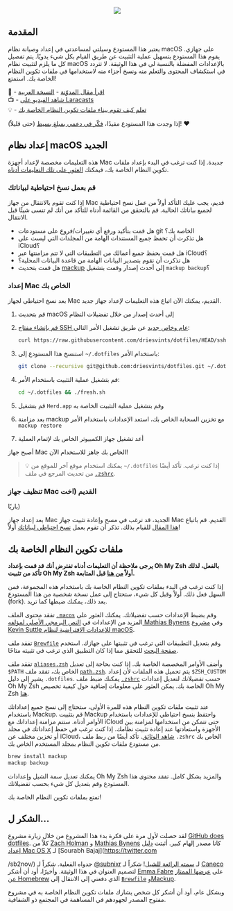 <p align="center"><img src="art/banner-2x.png"></p>

## المقدمة

يعتبر هذا المستودع وسيلتي لمساعدتي في إعداد وصيانة نظام macOS على جهازي. يقوم هذا المستودع بتسهيل عملية التثبيت عن طريق القيام بكل شيء يدويًا. يتم تفصيل كل ما يلزم لتثبيت نظام macOS بالإعدادات المفضلة بالنسبة لي في هذا الوثيقة. لا تتردد في استكشاف المحتوى والتعلم منه ونسخ أجزاء منه لاستخدامها في ملفات تكوين النظام الخاصة بك. استمتع!

📖 - [اقرأ مقال المدوّنة](https://driesvints.com/blog/getting-started-with-dotfiles) - [النسخة العربية](./pages/Getting%20Started%20with%20Dotfiles%20_%20Dries%20Vints.md)  
📺 - [شاهد الفيديو على Laracasts](https://laracasts.com/series/guest-spotlight/episodes/1)  
💡 - [تعلم كيف تقوم ببناء ملفات تكوين النظام الخاصة بك](https://github.com/driesvints/dotfiles#your-own-dotfiles)

إذا وجدت هذا المستودع مفيدًا، [فكّر في دعمي بمبلغ بسيط](https://github.com/sponsors/driesvints) (حتى قليلاً)! ❤️ 

## إعداد نظام macOS الجديد

هذه التعليمات مخصصة لإعداد أجهزة Mac جديدة. إذا كنت ترغب في البدء بإعداد ملفات تكوين النظام الخاصة بك، فيمكنك [العثور على تلك التعليمات أدناه](#your-own-dotfiles).

### قم بعمل نسخ احتياطية لبياناتك

إذا كنت تقوم بالانتقال من جهاز Mac قديم، يجب عليك التأكد أولاً من عمل نسخ احتياطية لجميع بياناتك الحالية. قم بالتحقق من القائمة أدناه للتأكد من أنك لم تنسى شيئًا قبل الانتقال.

- هل قمت بتأكيد ورفع أي تغييرات/فروع على مستودعات git الخاصة بك؟
- هل تذكرت أن تحفظ جميع المستندات الهامة من المجلدات التي ليست على iCloud؟
- هل قمت بحفظ جميع أعمالك من التطبيقات التي لا تتم مزامنتها عبر iCloud؟
- هل تذكرت أن تقوم بتصدير البيانات الهامة من قاعدة البيانات المحلية؟
- هل قمت بتحديث [mackup](https://github.com/lra/mackup) إلى أحدث إصدار وقمت بتشغيل `mackup backup`؟

### إعداد Mac الخاص بك

بعد نسخ احتياطي لجهاز Mac القديم، يمكنك الآن اتباع هذه التعليمات لإعداد جهاز جديد.

1. قم بتحديث macOS إلى أحدث إصدار من خلال تفضيلات النظام
2. [قم بإنشاء مفتاح SSH عام وخاص جديد](https://docs.github.com/en/github/authenticating-to-github/generating-a-new-ssh-key-and-adding-it-to-the-ssh-agent) عن طريق تشغيل الأمر التالي:

   ```zsh
   curl https://raw.githubusercontent.com/driesvints/dotfiles/HEAD/ssh.sh | sh -s "<your-email-address>"
   ```

3. استنسخ هذا المستودع إلى `~/.dotfiles` باستخدام الأمر:

    ```zsh
    git clone --recursive git@github.com:driesvints/dotfiles.git ~/.dotfiles
    ```

4. قم بتشغيل عملية التثبيت باستخدام الأمر:

    ```zsh
    cd ~/.dotfiles && ./fresh.sh
    ```

5. قم بتشغيل `Herd.app` وقم بتشغيل عملية التثبيت الخاصة به
6. بعد مزامنة mackup مع تخزين السحابة الخاص بك، استعد الإعدادات باستخدام الأمر `mackup restore`
7. أعد تشغيل جهاز الكمبيوتر الخاص بك لإتمام العملية

أصبح جهاز Mac الخاص بك جاهز للاستخدام الآن!

> 💡 يمكنك استخدام موقع آخر للموقع من `~/.dotfiles` إذا كنت ترغب. تأكد أيضًا من تحديث المرجع في ملف [`.zshrc`](./.zshrc#L2).

### تنظيف جهاز Mac القديم (اخت

ياريًا)

بعد إعداد جهاز Mac الجديد، قد ترغب في مسح وإعادة تثبيت جهاز Mac القديم. قم باتباع [هذا المقال](https://support.apple.com/guide/mac-help/erase-and-reinstall-macos-mh27903/mac) للقيام بذلك. تذكر أن تقوم بعمل [نسخ احتياطي لبياناتك](#backup-your-data) أولاً!

## ملفات تكوين النظام الخاصة بك

**يرجى ملاحظة أن التعليمات أدناه تفترض أنك قد قمت بإعداد Oh My Zsh بالفعل، لذلك تأكد من تثبيت Oh My Zsh أولاً [من هنا](https://github.com/robbyrussell/oh-my-zsh#getting-started) قبل المتابعة.**

إذا كنت ترغب في البدء بملفات تكوين النظام الخاصة بك باستخدام هذه المجموعة، فمن السهل فعل ذلك. أولاً وقبل كل شيء، ستحتاج إلى عمل نسخة شخصية من هذا المستودع (fork). بعد ذلك، يمكنك ضبطها كما تريد.

تفقد محتوى الملف [`.macos`](./.macos) وقم بضبط الإعدادات حسب تفضيلاتك. يمكنك العثور على المزيد من الإعدادات في [النص البرمجي الأصلي لمؤلفه Mathias Bynens](https://github.com/mathiasbynens/dotfiles/blob/master/.macos) وفي [مشروع Kevin Suttle للإعدادات الافتراضية لنظام macOS](https://github.com/kevinSuttle/MacOS-Defaults).

تفقد ملف [`Brewfile`](./Brewfile) وقم بتعديل التطبيقات التي ترغب في تثبيتها على جهازك. استخدم [صفحة البحث](https://formulae.brew.sh/cask/) للتحقق مما إذا كان التطبيق الذي ترغب في تثبيته متاحًا.

تفقد ملف [`aliases.zsh`](./aliases.zsh) وأضف الأوامر المخصصة الخاصة بك. إذا كنت بحاجة إلى تعديل `$PATH` الخاص بك، تفقد ملف [`path.zsh`](./path.zsh). يتم تحميل هذه الملفات لأن إعداد `$ZSH_CUSTOM` يشير إلى دليل `.dotfiles`. يمكنك ضبط ملف [`.zshrc`](./.zshrc) حسب تفضيلاتك لتعديل إعدادات Oh My Zsh الخاصة بك. يمكن العثور على معلومات إضافية حول كيفية تخصيص Oh My Zsh [هنا](https://github.com/robbyrussell/oh-my-zsh/wiki/Customization).

عند تثبيت ملفات تكوين النظام هذه للمرة الأولى، ستحتاج إلى نسخ جميع إعداداتك باستخدام Mackup. قم بتثبيت Mackup واحتفظ بنسخ احتياطي للإعدادات باستخدام الأوامر أدناه. ستتم مزامنة إعداداتك مع iCloud حتى تتمكن من استخدامها لمزامنة بين الأجهزة واستعادتها عند إعادة تثبيت نظامك. إذا كنت ترغب في حفظ إعداداتك في مجلد أو تخزين مختلف عن iCloud، [شاهد الوثائق](https://github.com/lra/mackup/blob/master/doc/README.md#storage). تأكد أيضًا من ربط ملف `.zshrc` الخاص بك من مستودع ملفات تكوين النظام بمجلد المستخدم الخاص بك.

```zsh
brew install mackup
mackup backup
```

يمكنك تعديل سمة الشيل وإعدادات Oh My Zsh والمزيد بشكل كامل. تفقد محتوى هذا المستودع وقم بتعديل كل شيء بحسب تفضيلاتك.

تمتع بملفات تكوين النظام الخاصة بك!

## الشكر ل...

لقد حصلت لأول مرة على فكرة بدء هذا المشروع من خلال زيارة مشروع [GitHub does dotfiles](https://dotfiles.github.io/). كلاً من [Zach Holman](https://github.com/holman/dotfiles) و [Mathias Bynens](https://github.com/mathiasbynens/dotfiles) كانا مصدر إلهام كبير. أثبتت [دليل إعداد Mac OS X](http://sourabhbajaj.com/mac-setup/) لـ [Sourabh Bajaj](https://twitter.com

/sb2nov/) جدواه الفعلية. شكراً لـ [@subnixr](https://github.com/subnixr) لـ [سمته الرائعة للشيل](https://github.com/subnixr/minimal)! شكراً لـ [Caneco](https://twitter.com/caneco) لتصميم العنوان في هذا الوثيقة. وأخيرًا، أود أن أشكر [Emma Fabre](https://twitter.com/anahkiasen) على [عرضها الممتاز عن Homebrew](https://speakerdeck.com/anahkiasen/a-storm-homebrewin) الذي دفعني إلى الانتقال إلى [`Brewfile`](./Brewfile) و[Mackup](https://github.com/lra/mackup).

وبشكل عام، أود أن أشكر كل شخص يشارك ملفات تكوين النظام الخاصة به في مشروع مفتوح المصدر لجهودهم في المساهمة في المجتمع ذو الشفافية.

